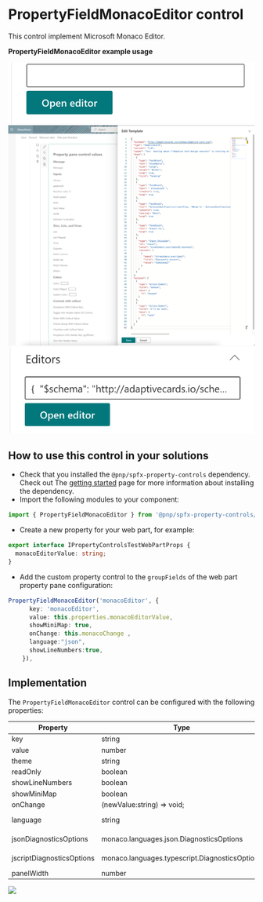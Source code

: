 # PropertyFieldMonacoEditor control

This control implement Microsoft Monaco Editor.

**PropertyFieldMonacoEditor example usage**

![PropertyFieldMonacoEditor example](../assets/monacoEditor1.png)
![PropertyFieldMonacoEditor example](../assets/monacoEditor2.png)
![PropertyFieldMonacoEditor example](../assets/monacoEditor3.png)

## How to use this control in your solutions

- Check that you installed the `@pnp/spfx-property-controls` dependency. Check out The [getting started](../../#getting-started) page for more information about installing the dependency.
- Import the following modules to your component:

```TypeScript
import { PropertyFieldMonacoEditor } from '@pnp/spfx-property-controls/lib/PropertyFieldMonacoEditor';
```

- Create a new property for your web part, for example:

```TypeScript
export interface IPropertyControlsTestWebPartProps {
  monacoEditorValue: string;
}
```

- Add the custom property control to the `groupFields` of the web part property pane configuration:

```TypeScript
PropertyFieldMonacoEditor('monacoEditor', {
      key: 'monacoEditor',
      value: this.properties.monacoEditorValue,
      showMiniMap: true,
      onChange: this.monacoChange ,
      language:"json",
      showLineNumbers:true,
    }),
```

## Implementation

The `PropertyFieldMonacoEditor` control can be configured with the following properties:

| Property                  | Type                                           | Required | Description                                                                                                      |
| ------------------------- | ---------------------------------------------- | -------- | ---------------------------------------------------------------------------------------------------------------- |
| key                       | string                                         | yes      | An unique key that indicates the identity of this control.                                                       |
| value                     | number                                         | yes      | Value field.                                                                                                     |
| theme                     | string                                         | no       | 'vs-dark'                                                                                                        |
| readOnly                  | boolean                                        | no       | editor is read only                                                                                              |
| showLineNumbers           | boolean                                        | no       | Show line number - default no                                                                                    |
| showMiniMap               | boolean                                        | no       | Show Mini Map -  deafault yes                                                                                    |
| onChange                  | (newValue:string) => void;                     | no       | If set, this method is used to get the the input value when it changed                                           |
| language                  | string                                         | yes      | language, please see https://microsoft.github.io/monaco-editor/index.html for all supported languages            |
| jsonDiagnosticsOptions    | monaco.languages.json.DiagnosticsOptions       | no       | see https://microsoft.github.io/monaco-editor/api/interfaces/monaco.languages.json.DiagnosticsOptions.html       |
| jscriptDiagnosticsOptions | monaco.languages.typescript.DiagnosticsOptions | no       | see https://microsoft.github.io/monaco-editor/api/interfaces/monaco.languages.typescript.DiagnosticsOptions.html |
| panelWidth                | number                                         | no       | Panel Width default 800px.                                                                                       |

![](https://telemetry.sharepointpnp.com/sp-dev-fx-property-controls/wiki/PropertyFieldMonacoEditor)
